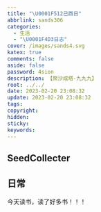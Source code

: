 ```yaml
---
title: "\U0001F512己酉日"
abbrlink: sands306
categories:
  - 生活
  - "\U0001F4D3日志"
cover: /images/sands4.svg
katex: true
comments: false
aside: false
password: 4sion
description: 【聚沙成塔·九九九】
root: ../../
date: 2023-02-20 23:08:32
update: 2023-02-20 23:08:32
tags:
copyright:
hidden:
sticky:
keywords:
---
```


## SeedCollecter


## 日常
今天读书，读了好多书！！！


